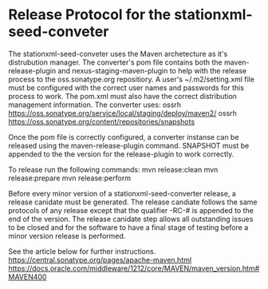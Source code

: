 # Release Protocol for the stationxml-seed-conveter
The stationxml-seed-conveter uses the Maven archetecture as it's distrubution manager. The converter's pom file contains both the maven-release-plugin and nexus-staging-maven-plugin to help with the release process to the oss.sonatype.org repositiory. A user's ~/.m2/setting.xml file must be configured with the correct user names and passwords for this process to work. The pom.xml must also have the correct distribution management information. The converter uses: 
	<distributionManagement>
		<repository>
			<id>ossrh</id>
			<url>https://oss.sonatype.org/service/local/staging/deploy/maven2/</url>
		</repository>
		<snapshotRepository>
			<id>ossrh</id>
			<url>https://oss.sonatype.org/content/repositories/snapshots</url>
		</snapshotRepository>
	</distributionManagement>

Once the pom file is correctly configured, a converter instanse can be released using the maven-release-plugin command. SNAPSHOT must be appended to the the version for the release-plugin to work correctly.

To release run the following commands:
mvn release:clean
mvn release:prepare
mvn release:perform

Before every minor version of a stationxml-seed-converter release, a release canidate must be generated. The release candiate follows the same protocols of any release except that the qualifier -RC-# is appended to the end of the version. The release canidate step allows all outstanding issues to be closed and for the software to have a final stage of testing before a minor version release is performed. 



See the article below for further instructions. 
https://central.sonatype.org/pages/apache-maven.html
https://docs.oracle.com/middleware/1212/core/MAVEN/maven_version.htm#MAVEN400

